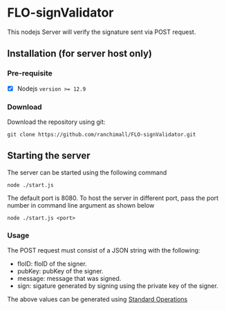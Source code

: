 # FLO-signValidator
This nodejs Server will verify the signature sent via POST request.


## Installation (for server host only)
### Pre-requisite
- [X] Nodejs `version >= 12.9`
### Download
Download the repository using git:
```
git clone https://github.com/ranchimall/FLO-signValidator.git
```

## Starting the server
The server can be started using the following command
```
node ./start.js
```
The default port is 8080. To host the server in different port, pass the port number in command line argument as shown below
```
node ./start.js <port>
```

### Usage
The POST request must consist of a JSON string with the following:
- floID: floID of the signer.
- pubKey: pubKey of the signer.
- message: message that was signed.
- sign: sigature generated by signing using the private key of the signer.

The above values can be generated using [Standard Operations](https://github.com/ranchimall/Standard_Operations)